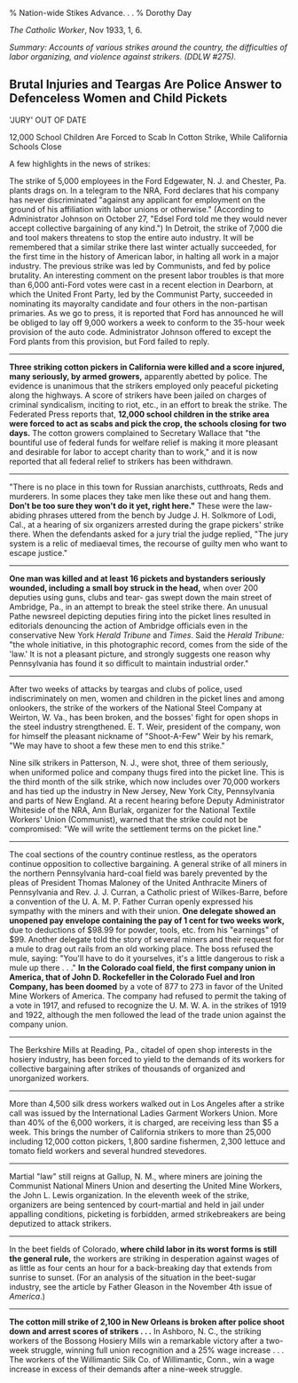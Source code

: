 % Nation-wide Stikes Advance. . .
% Dorothy Day

*The Catholic Worker*, Nov 1933, 1, 6.

*Summary: Accounts of various strikes around the country, the
difficulties of labor organizing, and violence against strikers. (DDLW
\#275).*

Brutal Injuries and Teargas Are Police Answer to Defenceless Women and Child Pickets
------------------------------------------------------------------------------------

'JURY' OUT OF DATE

12,000 School Children Are Forced to Scab In Cotton Strike, While
California Schools Close

A few highlights in the news of strikes:

The strike of 5,000 employees in the Ford Edgewater, N. J. and Chester,
Pa. plants drags on. In a telegram to the NRA, Ford declares that his
company has never discriminated "against any applicant for employment on
the ground of his affiliation with labor unions or otherwise."
(According to Administrator Johnson on October 27, "Edsel Ford told me
they would never accept collective bargaining of any kind.") In Detroit,
the strike of 7,000 die and tool makers threatens to stop the entire
auto industry. It will be remembered that a similar strike there last
winter actually succeeded, for the first time in the history of American
labor, in halting all work in a major industry. The previous strike was
led by Communists, and fed by police brutality. An interesting comment
on the present labor troubles is that more than 6,000 anti-Ford votes
were cast in a recent election in Dearborn, at which the United Front
Party, led by the Communist Party, succeeded in nominating its mayoralty
candidate and four others in the non-partisan primaries. As we go to
press, it is reported that Ford has announced he will be obliged to lay
off 9,000 workers a week to conform to the 35-hour week provision of the
auto code. Administrator Johnson offered to except the Ford plants from
this provision, but Ford failed to reply.

----------

**Three striking cotton pickers in California were killed and a score
injured, many seriously, by armed growers,** apparently abetted by
police. The evidence is unanimous that the strikers employed only
peaceful picketing along the highways. A score of strikers have been
jailed on charges of criminal syndicalism, inciting to riot, etc., in an
effort to break the strike. The Federated Press reports that, **12,000
school children in the strike area were forced to act as scabs and pick
the crop, the schools closing for two days.** The cotton growers
complained to Secretary Wallace that "the bountiful use of federal funds
for welfare relief is making it more pleasant and desirable for labor to
accept charity than to work," and it is now reported that all federal
relief to strikers has been withdrawn.

----------

"There is no place in this town for Russian anarchists, cutthroats, Reds
and murderers. In some places they take men like these out and hang
them. **Don't be too sure they won't do it yet, right here."** These
were the law-abiding phrases uttered from the bench by Judge J. H.
Solkmore of Lodi, Cal., at a hearing of six organizers arrested during
the grape pickers' strike there. When the defendants asked for a jury
trial the judge replied, "The jury system is a relic of mediaeval times,
the recourse of guilty men who want to escape justice."

----------

**One man was killed and at least 16 pickets and bystanders seriously
wounded, including a small boy struck in the head,** when over 200
deputies using guns, clubs and tear- gas swept down the main street of
Ambridge, Pa., in an attempt to break the steel strike there. An unusual
Pathe newsreel depicting deputies firing into the picket lines resulted
in editorials denouncing the action of Ambridge officials even in the
conservative New York *Herald Tribune* and *Times*. Said the *Herald
Tribune:* "the whole initiative, in this photographic record, comes from
the side of the 'law.' It is not a pleasant picture, and strongly
suggests one reason why Pennsylvania has found it so difficult to
maintain industrial order."

----------

After two weeks of attacks by teargas and clubs of police, used
indiscriminately on men, women and children in the picket lines and
among onlookers, the strike of the workers of the National Steel Company
at Weirton, W. Va., has been broken, and the bosses' fight for open
shops in the steel industry strengthened. E. T. Weir, president of the
company, won for himself the pleasant nickname of "Shoot-A-Few" Weir by
his remark, "We may have to shoot a few these men to end this strike."

Nine silk strikers in Patterson, N. J., were shot, three of them
seriously, when uniformed police and company thugs fired into the picket
line. This is the third month of the silk strike, which now includes
over 70,000 workers and has tied up the industry in New Jersey, New York
City, Pennsylvania and parts of New England. At a recent hearing before
Deputy Administrator Whiteside of the NRA, Ann Burlak, organizer for the
National Textile Workers' Union (Communist), warned that the strike
could not be compromised: "We will write the settlement terms on the
picket line."

----------

The coal sections of the country continue restless, as the operators
continue opposition to collective bargaining. A general strike of all
miners in the northern Pennsylvania hard-coal field was barely prevented
by the pleas of President Thomas Maloney of the United Anthracite Miners
of Pennsylvania and Rev. J. J. Curran, a Catholic priest of
Wilkes-Barre, before a convention of the U. A. M. P. Father Curran
openly expressed his sympathy with the miners and with their union.
**One delegate showed an unopened pay envelope containing the pay of 1
cent for two weeks work,** due to deductions of \$98.99 for powder,
tools, etc. from his "earnings" of \$99. Another delegate told the story
of several miners and their request for a mule to drag out rails from an
old working place. The boss refused the mule, saying: "You'll have to do
it yourselves, it's a little dangerous to risk a mule up there . . ."
**In the Colorado coal field, the first company union in America, that
of John D. Rockefeller in the Colorado Fuel and Iron Company, has been
doomed** by a vote of 877 to 273 in favor of the United Mine Workers of
America. The company had refused to permit the taking of a vote in 1917,
and refused to recognize the U. M. W. A. in the strikes of 1919 and
1922, although the men followed the lead of the trade union against the
company union.

----------

The Berkshire Mills at Reading, Pa., citadel of open shop interests in
the hosiery industry, has been forced to yield to the demands of its
workers for collective bargaining after strikes of thousands of
organized and unorganized workers.

----------

More than 4,500 silk dress workers walked out in Los Angeles after a
strike call was issued by the International Ladies Garment Workers
Union. More than 40% of the 6,000 workers, it is charged, are receiving
less than \$5 a week. This brings the number of California strikers to
more than 25,000 including 12,000 cotton pickers, 1,800 sardine
fishermen, 2,300 lettuce and tomato field workers and several hundred
stevedores.

----------

Martial "law" still reigns at Gallup, N. M., where miners are joining
the Communist National Miners Union and deserting the United Mine
Workers, the John L. Lewis organization. In the eleventh week of the
strike, organizers are being sentenced by court-martial and held in jail
under appalling conditions, picketing is forbidden, armed strikebreakers
are being deputized to attack strikers.

----------

In the beet fields of Colorado, **where child labor in its worst forms
is still the general rule,** the workers are striking in desperation
against wages of as little as four cents an hour for a back-breaking day
that extends from sunrise to sunset. (For an analysis of the situation
in the beet-sugar industry, see the article by Father Gleason in the
November 4th issue of *America*.)

----------

**The cotton mill strike of 2,100 in New Orleans is broken after police
shoot down and arrest scores of strikers . . .** In Ashboro, N. C., the
striking workers of the Bossong Hosiery Mills win a remarkable victory
after a two-week struggle, winning full union recognition and a 25% wage
increase . . . The workers of the Willimantic Silk Co. of Willimantic,
Conn., win a wage increase in excess of their demands after a nine-week
struggle.
